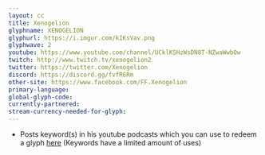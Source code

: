 ```yaml
---
layout: cc
title: Xenogelion
glyphname: XENOGELION
glyphurl: https://i.imgur.com/kIKsVav.png
glyphwave: 2
youtube: https://www.youtube.com/channel/UCklKSHzWsDN8T-NZwaWwbOw
twitch: http://www.twitch.tv/xenogelion2
twitter: https://twitter.com/Xenogelion
discord: https://discord.gg/fvfR6Rm
other-site: https://www.facebook.com/FF.Xenogelion
primary-language: 
global-glyph-code: 
currently-partnered: 
stream-currency-needed-for-glyph: 
---
```

* Posts keyword(s) in his youtube podcasts which you can use to redeem a glyph [here](http://xenogelion.com/Hidden/Glyph_Codes.php) (Keywords have a limited amount of uses)
